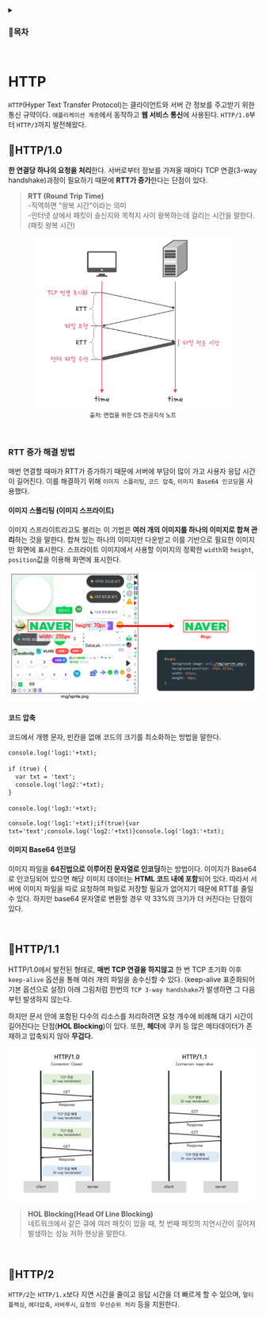 <details>
<summary><h3>📑목차</h3></summary>
<div markdown="1">

- [HTTP](#http)
- [HTTP/1.0](#http/1.0)
  - [RTT 증가 해결 방법](#rtt-증가-해결-방법)
    - [이미지 스플리팅 (이미지 스프라이트)](#이미지-스플리팅-(이미지-스프라이트))
    - [코드 압축](#코드-압축)
    - [이미지 Base64 인코딩](#이미지-base64-인코딩)
- [HTTP/1.1](#http/1.1)
- [HTTP/2](#http/2)
- [HTTPS](#https)
- [HTTP/3](#http/3)

</div>
</details>
<br>

# HTTP
`HTTP`(Hyper Text Transfer Protocol)는 클라이언트와 서버 간 정보를 주고받기 위한 통신 규약이다. 
`애플리케이션 계층`에서 동작하고 **웹 서비스 통신**에 사용된다. `HTTP/1.0`부터 `HTTP/3`까지 발전해왔다. 

## 📜HTTP/1.0
**한 연결당 하나의 요청을 처리**한다. 
서버로부터 정보를 가져올 때마다 TCP 연결(3-way handshake)과정이 필요하기 때문에 **RTT가 증가**한다는 단점이 있다.

> **RTT (Round Trip Time)** <br>
> -직역하면 "왕복 시간"이라는 의미<br>
> -인터넷 상에서 패킷이 송신지와 목적지 사이 왕복하는데 걸리는 시간을 말한다.<br>
> (패킷 왕복 시간)

<p align="center">
    <img src="./img/RTT.png" width="400">
      <br>
    <small>출처: 면접을 위한 CS 전공지식 노트</small>
</p>

<br>

### RTT 증가 해결 방법
매번 연결할 때마가 RTT가 증가하기 때문에 서버에 부담이 많이 가고 사용자 응답 시간이 길어진다.
이를 해결하기 위해 `이미지 스플리팅`, `코드 압축`, `이미지 Base64 인코딩`을 사용했다. 

#### 이미지 스플리팅 (이미지 스프라이트)
이미지 스프라이트라고도 불리는 이 기법은 **여러 개의 이미지를 하나의 이미지로 합쳐 관리**하는 것을 말한다.
합쳐 있는 하나의 이미지만 다운받고 이를 기반으로 필요한 이미지만 화면에 표시한다.
스프라이트 이미지에서 사용할 이미지의 정확한 `width`와 `height`, `position`값을 이용해 화면에 표시한다.

<p align="center">
    <img src="./img/sprite.png" width="600">
</p>

#### 코드 압축
코드에서 개행 문자, 빈칸을 없애 코드의 크기를 최소화하는 방법을 말한다. 

```
console.log('log1:'+txt);

if (true) {
  var txt = 'text';
  console.log('log2:'+txt);
}

console.log('log3:'+txt);
```

```
console.log('log1:'+txt);if(true){var txt='text';console.log('log2:'+txt)}console.log('log3:'+txt);
```


#### 이미지 Base64 인코딩
이미지 파일을 **64진법으로 이루어진 문자열로 인코딩**하는 방법이다. 
이미지가 Base64로 인코딩되어 있으면 해당 이미지 데이터는 **HTML 코드 내에 포함**되어 있다. 
따라서 서버에 이미지 파일을 따로 요청하여 파일로 저장할 필요가 없어지기 때문에 RTT를 줄일 수 있다. 
하지만 base64 문자열로 변환할 경우 약 33%의 크기가 더 커진다는 단점이 있다. 

<br>

## 📜HTTP/1.1
HTTP/1.0에서 발전된 형태로, **매번 TCP 연결을 하지않고** 
한 번 TCP 초기화 이후 `keep-alive` 옵션을 통해 여러 개의 파일을 송수신할 수 있다.
(keep-alive 표준화되어 기본 옵션으로 설정) 
아래 그림처럼 한번의 `TCP 3-way handshake`가 발생하면 그 다음부턴 발생하지 않는다. 

하지만 문서 안에 포함된 다수의 리소스를 처리하려면 요청 개수에 비례해 대기 시간이 길어진다는 단점(**HOL Blocking**)이 있다. 
또한, **헤더**에 쿠키 등 많은 메타데이터가 존재하고 압축되지 않아 **무겁다.**

<p align="center">
    <img src="./img/10vs11.png" width="500">
</p>

> **HOL Blocking(Head Of Line Blocking)** <br>
> 네트워크에서 같은 큐에 여러 패킷이 있을 때, 첫 번째 패킷의 지연시간이 길어져 발생하는 성능 저하 현상을 말한다.

<br>

## 📜HTTP/2
`HTTP/2`는 `HTTP/1.x`보다 지연 시간을 줄이고 응답 시간을 더 빠르게 할 수 있으며, 
`멀티플렉싱`, `헤더압축`, `서버푸시`, `요청의 우선순위 처리` 등을 지원한다.



